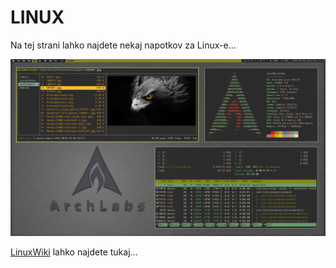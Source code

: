 LINUX
=====
Na tej strani lahko najdete nekaj napotkov za Linux-e...

![MyLinuxSetup]( ./slike/image.png)

[LinuxWiki]( ./LinuxWiki.html )
lahko najdete tukaj...

